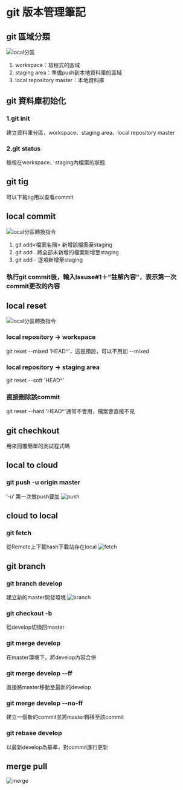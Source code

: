 # git 版本管理筆記
## git 區域分類
![local分區]( /Users/zhangchenwei/Desktop/note/pics/git分區.png)
1. workspace：寫程式的區域
2. staging area：準備push到本地資料庫的區域
3. local repository master：本地資料庫

## git 資料庫初始化
### 1.git init
建立資料庫分區，workspace、staging area、local repository master
### 2.git status
檢視在workspace、staging內檔案的狀態
## git tig
可以下載tig用以查看commit

## local commit

![local分區轉換指令](/Users/zhangchenwei/Desktop/分區轉換指令.png)
1. git add<檔案名稱> 新增該檔案至staging
2. git add . 將全部未新增的檔案新增至staging
3. git add - 逐項新增至staging

### 執行git commit後，輸入Issuse#1＋"註解內容"，表示第一次commit更改的內容


## local reset
![local分區轉換指令]( /Users/zhangchenwei/Desktop/stages.png)

### local repository -> workspace
git reset --mixed 'HEAD^'，這是預設，可以不用加 --mixed

### local repository -> staging area
git reset --soft 'HEAD^'

### 直接刪除該commit
git reset --hard 'HEAD^'通常不會用，檔案會直接不見

## git chechkout
用來回覆簡單的測試程式碼

## local to cloud 
### git push -u origin master
’-u‘ 第一次做push要加
![push]( /Users/zhangchenwei/Desktop/push.png)


## cloud to local
### git fetch
從Remote上下載hash下載站存在local
![fetch]( /Users/zhangchenwei/Desktop/fetch.png)


## git branch
### git branch develop
建立新的master開發環境
![branch]( /Users/zhangchenwei/Desktop/branch.png)
### git checkout -b
從develop切換回master
### git merge develop
在master環境下，將develop內容合併
### git merge develop --ff
直接將master移動至最新的develop
### git merge develop --no-ff
建立一個新的commit並將master轉移至該commit

### git rebase develop
以最新develop為基準，對commit進行更新

## merge pull
![merge]( /Users/zhangchenwei/Desktop/merge.png)





